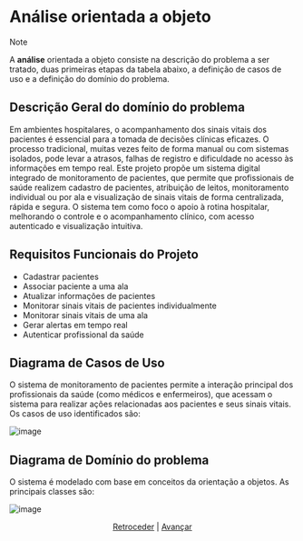 # Análise orientada a objeto
> [!NOTE]
> A **análise** orientada a objeto consiste na descrição do problema a ser tratado, duas primeiras etapas da tabela abaixo, a definição de casos de uso e a definição do domínio do problema.

## Descrição Geral do domínio do problema

Em ambientes hospitalares, o acompanhamento dos sinais vitais dos pacientes é essencial para a tomada de decisões clínicas eficazes. O processo tradicional, muitas vezes feito de forma manual ou com sistemas isolados, pode levar a atrasos, falhas de registro e dificuldade no acesso às informações em tempo real. Este projeto propõe um sistema digital integrado de monitoramento de pacientes, que permite que profissionais de saúde realizem cadastro de pacientes, atribuição de leitos, monitoramento individual ou por ala e visualização de sinais vitais de forma centralizada, rápida e segura.
O sistema tem como foco o apoio à rotina hospitalar, melhorando o controle e o acompanhamento clínico, com acesso autenticado e visualização intuitiva.

## Requisitos Funcionais do Projeto

- Cadastrar pacientes
- Associar paciente a uma ala
- Atualizar informações de pacientes
- Monitorar sinais vitais de pacientes individualmente
- Monitorar sinais vitais de uma ala
- Gerar alertas em tempo real
- Autenticar profissional da saúde

## Diagrama de Casos de Uso
O sistema de monitoramento de pacientes permite a interação principal dos profissionais da saúde (como médicos e enfermeiros), que acessam o sistema para realizar ações relacionadas aos pacientes e seus sinais vitais. Os casos de uso identificados são:

![image](https://github.com/user-attachments/assets/bf7b7163-e45e-41a5-91be-693ead7c36fe)
 
## Diagrama de Domínio do problema
O sistema é modelado com base em conceitos da orientação a objetos. As principais classes são:

![image](https://github.com/user-attachments/assets/3fe5c97d-00f5-4f11-939e-7c89155b125a)

<div align="center">

[Retroceder](README.md) | [Avançar](projeto.md)

</div>
